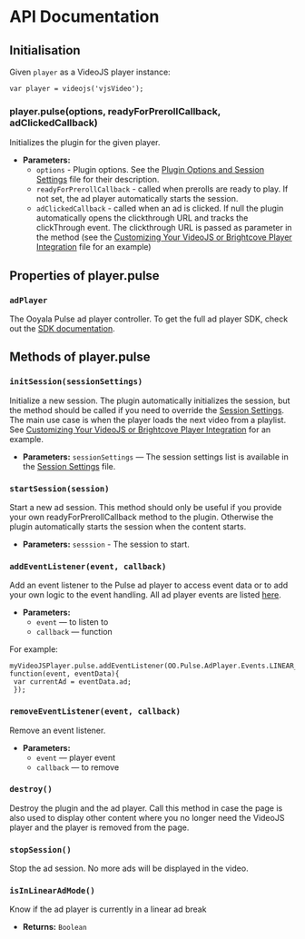 # API Documentation

## Initialisation
Given `player` as a VideoJS player instance:
```
var player = videojs('vjsVideo');
```


### player.pulse(options, readyForPrerollCallback, adClickedCallback)

Initializes the plugin for the given player.

 * **Parameters:**
   * `options` - Plugin options. See the [Plugin Options and Session Settings](options-settings.md) file for their description.
   * `readyForPrerollCallback` - called when prerolls are ready to play. If not set, the ad player automatically starts the session.
   * `adClickedCallback` - called when an ad is clicked. If null the plugin automatically opens the clickthrough URL and tracks the clickThrough event. The  clickthrough URL is passed as parameter in the method (see the [Customizing Your VideoJS or Brightcove Player Integration](player-customization.md) file for an example)

## Properties of player.pulse

### `adPlayer`

The Ooyala Pulse ad player controller. To get the full ad player SDK, check out the [SDK documentation](http://pulse-sdks.ooyala.com/pulse-html5/latest/index.html).

## Methods of player.pulse

### `initSession(sessionSettings)`

Initialize a new session. The plugin automatically initializes the session, but the method should be called if you need to override the [Session Settings](options-settings.md#session-settings). The main use case is when the player loads the next video from a playlist. See [Customizing Your VideoJS or Brightcove Player Integration](player-customization.md) for an example.

 * **Parameters:** `sessionSettings`  — The session settings list is available in the [Session Settings](options-settings.md#session-settings) file.

### `startSession(session)`

Start a new ad session. This method should only be useful if you provide your own readyForPrerollCallback method to the plugin. Otherwise the plugin automatically starts the session when the content starts.
 * **Parameters:** `sesssion` - The session to start.

### `addEventListener(event, callback)`

Add an event listener to the Pulse ad player to access event data or to add your own logic to the event handling. All ad player events are listed [here](http://pulse-sdks.ooyala.com/pulse-html5/latest/OO.Pulse.AdPlayer.Events.html).

 * **Parameters:**
   * `event` — to listen to
   * `callback` — function

For example:
```
myVideoJSPlayer.pulse.addEventListener(OO.Pulse.AdPlayer.Events.LINEAR_AD_STARTED, function(event, eventData){
 var currentAd = eventData.ad;
 });
```

### `removeEventListener(event, callback)`

Remove an event listener.

 * **Parameters:**
   * `event` — player event
   * `callback` — to remove

### `destroy()`

Destroy the plugin and the ad player. Call this method in case the page is also used to display other content where you no longer need the VideoJS player and the player is removed from the page.

### `stopSession()`

Stop the ad session. No more ads will be displayed in the video.

### `isInLinearAdMode()`

Know if the ad player is currently in a linear ad break

 * **Returns:** `Boolean`
